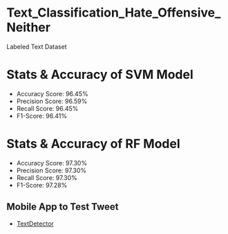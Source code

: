 # Text_Classification_Hate_Offensive_Neither
<!DOCTYPE html>
<html>
<head>
	Labeled Text Dataset
</head>
<body>
	<h1>Stats & Accuracy of SVM Model</h1>
	<ul>
		<li>Accuracy Score: 96.45%</li>
		<li>Precision Score: 96.59%</li>
		<li>Recall Score: 96.45%</li>
		<li>F1-Score: 96.41%</li>
	</ul>
	<h1>Stats & Accuracy of RF Model</h1>
	<ul>
		<li>Accuracy Score: 97.30%</li>
		<li>Precision Score: 97.30%</li>
		<li>Recall Score: 97.30%</li>
		<li>F1-Score: 97.28%</li>
	</ul>
	<h2>Mobile App to Test Tweet</h2>
	<ul>
		<li><a href="https://github.com/MinaEliaa/TextDetector">TextDetector</a></li>
	</ul>	
</body>
</html> 
